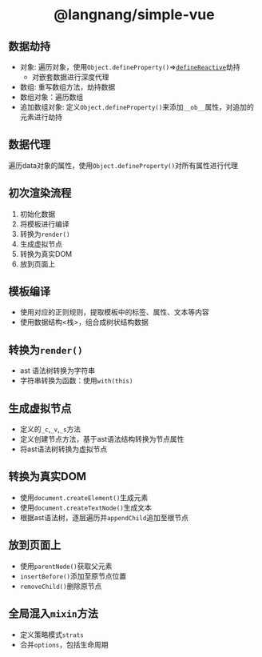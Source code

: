 <h1 align="center">@langnang/simple-vue</h1>

## 数据劫持

- 对象: 遍历对象，使用`Object.defineProperty()`=>[`defineReactive`](src/core/observer/index.js)劫持
  - 对嵌套数据进行深度代理
- 数组: 重写数组方法，劫持数据
- 数组对象：遍历数组
- 追加数组对象: 定义`Object.defineProperty()`来添加`__ob__`属性，对追加的元素进行劫持

## 数据代理

遍历data对象的属性，使用`Object.defineProperty()`对所有属性进行代理

## 初次渲染流程

1. 初始化数据
2. 将模板进行编译
3. 转换为`render()`
4. 生成虚拟节点
5. 转换为真实DOM
6. 放到页面上

## 模板编译

- 使用对应的正则规则，提取模板中的标签、属性、文本等内容
- 使用数据结构<栈>，组合成树状结构数据

## 转换为`render()`

- ast 语法树转换为字符串
- 字符串转换为函数：使用`with(this)`

## 生成虚拟节点

- 定义的`_c`,`_v`,`_s`方法
- 定义创建节点方法，基于ast语法结构转换为节点属性
- 将ast语法树转换为虚拟节点

## 转换为真实DOM

- 使用`document.createElement()`生成元素
- 使用`document.createTextNode()`生成文本
- 根据ast语法树，逐层遍历并`appendChild`追加至根节点

## 放到页面上

- 使用`parentNode()`获取父元素
- `insertBefore()`添加至原节点位置
- `removeChild()`删除原节点

## 全局混入`mixin`方法

- 定义策略模式`strats`
- 合并`options`，包括生命周期